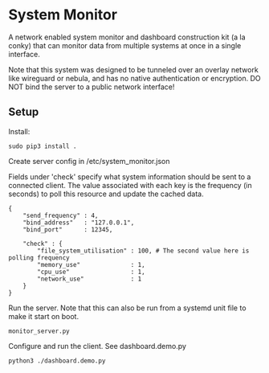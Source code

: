# System Monitor

A network enabled system monitor and dashboard construction kit (a la conky) that can monitor data from multiple systems at once in a single interface.

Note that this system was designed to be tunneled over an overlay network like wireguard or nebula, and has no native authentication or encryption. DO NOT bind the server to a public network interface!


## Setup

Install:

```
sudo pip3 install .
```


Create server config in /etc/system\_monitor.json

Fields under 'check' specify what system information should be sent to a connected client. The value associated with each key is the frequency (in seconds) to poll this resource and update the cached data.

```
{
    "send_frequency" : 4,
    "bind_address"   : "127.0.0.1",
    "bind_port"      : 12345,

    "check" : {
        "file_system_utilisation" : 100, # The second value here is polling frequency
        "memory_use"              : 1,
        "cpu_use"                 : 1,
        "network_use"             : 1
    }
}
```


Run the server. Note that this can also be run from a systemd unit file to make it start on boot.

```
monitor_server.py
```


Configure and run the client. See dashboard.demo.py


```
python3 ./dashboard.demo.py
```

